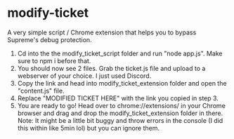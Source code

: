 # modify-ticket
 A very simple script / Chrome extension that helps you to bypass Supreme's debug protection.
1. Cd into the the modify_ticket_script folder and run "node app.js". Make sure to npm i before that.
2. You should now see 2 files. Grab the ticket.js file and upload to a webserver of your choice. I just used Discord.
3. Copy the link and head into modify_ticket_extension folder and open the "content.js" file.
4. Replace "MODIFIED TICKET HERE" with the link you copied in step 3.
5. You are ready to go! Head over to chrome://extensions/ in your Chrome browser and drag and drop the modify_ticket_extension folder in there.
Note: It might be a little bit buggy and throw errors in the console (I did this within like 5min lol) but you can ignore them. 

